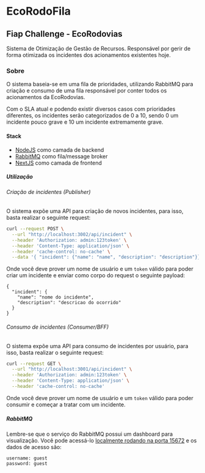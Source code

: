 # EcoRodoFila
## Fiap Challenge - EcoRodovias

Sistema de Otimização de Gestão de Recursos.
Responsável por gerir de forma otimizada os incidentes dos acionamentos existentes hoje.

### Sobre

O sistema baseia-se em uma fila de prioridades, utilizando RabbitMQ para criação e consumo de uma fila responsável por conter todos os acionamentos da EcoRodovias.

Com o SLA atual e podendo existir diversos casos com prioridades diferentes, os incidentes serão categorizados de 0 a 10, sendo 0 um incidente pouco grave e 10 um incidente extremamente grave.

#### Stack
- [NodeJS](https://nodejs.org/en/) como camada de backend
- [RabbitMQ](https://www.rabbitmq.com) como fila/message broker
- [NextJS](https://nextjs.org) como camada de frontend

##### Utilização

###### Criação de incidentes (Publisher)

O sistema expõe uma API para criação de novos incidentes, para isso, basta realizar o seguinte request:

```sh
curl --request POST \
  --url "http://localhost:3002/api/incident" \
  --header 'Authorization: admin:123token' \
  --header 'Content-Type: application/json' \
  --header 'cache-control: no-cache' \
  --data '{	"incident": {"name": "name", "description": "description"}}'
```

Onde você deve prover um nome de usuário e um `token` válido para poder criar um incidente e enviar como corpo do request o seguinte payload:

```jsonc
{
  "incident": {
    "name": "nome do incidente",
    "description": "descricao do ocorrido"
  }
}
```

###### Consumo de incidentes (Consumer/BFF)
O sistema expõe uma API para consumo de incidentes por usuário, para isso, basta realizar o seguinte request:

```sh
curl --request GET \
  --url "http://localhost:3001/api/incident" \
  --header 'Authorization: admin:123token' \
  --header 'Content-Type: application/json' \
  --header 'cache-control: no-cache'
```

Onde você deve prover um nome de usuário e um `token` válido para poder consumir e começar a tratar com um incidente.

##### RabbitMQ

Lembre-se que o serviço do RabbitMQ possui um dashboard para visualização.
Você pode acessá-lo [localmente rodando na porta 15672](http://localhost:15672) e os dados de acesso são:

```
username: guest
password: guest
```
